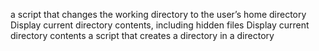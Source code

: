 a script that changes the working directory to the user’s home directory
Display current directory contents, including hidden files
Display current directory contents
a script that creates a directory in a directory
